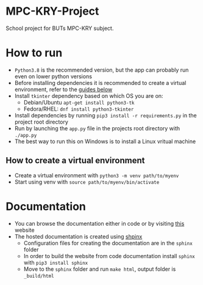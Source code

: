 # MPC-KRY-Project

School project for BUTs MPC-KRY subject.

# How to run

- `Python3.8` is the recommended version, but the app can probably run even on lower python versions
- Before installing dependencies it is recommended to create a virtual environment, refer to
  the [guides below](#how-to-create-a-virtual-environment)
- Install `tkinter` dependency based on which OS you are on:
    - Debian/Ubuntu `apt-get install python3-tk`
    - Fedora/RHEL: `dnf install python3-tkinter`
- Install dependencies by running `pip3 install -r requirements.py` in the project root directory
- Run by launching the `app.py` file in the projects root directory with `./app.py`
- The best way to run this on Windows is to
  install a Linux vritual machine

## How to create a virtual environment

- Create a virtual environment with `python3 -m venv path/to/myenv`
- Start using venv with `source path/to/myenv/bin/activate`

# Documentation

- You can browse the documentation either in code or by visiting [this](http://172.105.249.59:6060) website
- The hosted documentation is created using [shpinx](https://www.sphinx-doc.org/en/master/)
    - Configuration files for creating the documentation are in the `sphinx` folder
    - In order to build the website from code documentation install `sphinx` with `pip3 install sphinx`
    - Move to the `sphinx` folder and run `make html`, output folder is `_build/html`
